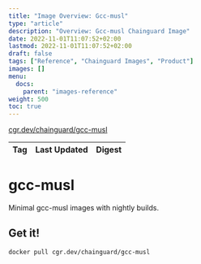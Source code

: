 ```yaml
---
title: "Image Overview: Gcc-musl"
type: "article"
description: "Overview: Gcc-musl Chainguard Image"
date: 2022-11-01T11:07:52+02:00
lastmod: 2022-11-01T11:07:52+02:00
draft: false
tags: ["Reference", "Chainguard Images", "Product"]
images: []
menu:
  docs:
    parent: "images-reference"
weight: 500
toc: true
---
```


[cgr.dev/chainguard/gcc-musl](https://github.com/chainguard-images/images/tree/main/images/gcc-musl)

| Tag | Last Updated | Digest |
|-----|--------------|--------|

# gcc-musl

Minimal gcc-musl images with nightly builds.

## Get it!

```shell
docker pull cgr.dev/chainguard/gcc-musl
```